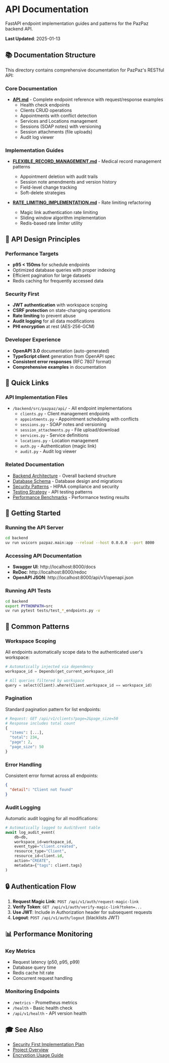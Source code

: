 # API Documentation

FastAPI endpoint implementation guides and patterns for the PazPaz backend API.

**Last Updated**: 2025-01-13

## 📚 Documentation Structure

This directory contains comprehensive documentation for PazPaz's RESTful API:

### Core Documentation

- **[API.md](./API.md)** - Complete endpoint reference with request/response examples
  - Health check endpoints
  - Clients CRUD operations
  - Appointments with conflict detection
  - Services and Locations management
  - Sessions (SOAP notes) with versioning
  - Session attachments (file uploads)
  - Audit log viewer

### Implementation Guides

- **[FLEXIBLE_RECORD_MANAGEMENT.md](./FLEXIBLE_RECORD_MANAGEMENT.md)** - Medical record management patterns
  - Appointment deletion with audit trails
  - Session note amendments and version history
  - Field-level change tracking
  - Soft-delete strategies

- **[RATE_LIMITING_IMPLEMENTATION.md](./RATE_LIMITING_IMPLEMENTATION.md)** - Rate limiting refactoring
  - Magic link authentication rate limiting
  - Sliding window algorithm implementation
  - Redis-based rate limiter utility

## 🎯 API Design Principles

### Performance Targets
- **p95 < 150ms** for schedule endpoints
- Optimized database queries with proper indexing
- Efficient pagination for large datasets
- Redis caching for frequently accessed data

### Security First
- **JWT authentication** with workspace scoping
- **CSRF protection** on state-changing operations
- **Rate limiting** to prevent abuse
- **Audit logging** for all data modifications
- **PHI encryption** at rest (AES-256-GCM)

### Developer Experience
- **OpenAPI 3.0** documentation (auto-generated)
- **TypeScript client** generation from OpenAPI spec
- **Consistent error responses** (RFC 7807 format)
- **Comprehensive examples** in documentation

## 🔗 Quick Links

### API Implementation Files
- `/backend/src/pazpaz/api/` - All endpoint implementations
  - `clients.py` - Client management endpoints
  - `appointments.py` - Appointment scheduling with conflicts
  - `sessions.py` - SOAP notes and versioning
  - `session_attachments.py` - File upload/download
  - `services.py` - Service definitions
  - `locations.py` - Location management
  - `auth.py` - Authentication (magic link)
  - `audit.py` - Audit log viewer

### Related Documentation
- [Backend Architecture](/docs/backend/README.md) - Overall backend structure
- [Database Schema](/docs/backend/database/) - Database design and migrations
- [Security Patterns](/docs/security/) - HIPAA compliance and security
- [Testing Strategy](/docs/testing/backend/) - API testing patterns
- [Performance Benchmarks](/docs/performance/backend/) - Performance testing results

## 🚀 Getting Started

### Running the API Server
```bash
cd backend
uv run uvicorn pazpaz.main:app --reload --host 0.0.0.0 --port 8000
```

### Accessing API Documentation
- **Swagger UI**: http://localhost:8000/docs
- **ReDoc**: http://localhost:8000/redoc
- **OpenAPI JSON**: http://localhost:8000/api/v1/openapi.json

### Running API Tests
```bash
cd backend
export PYTHONPATH=src
uv run pytest tests/test_*_endpoints.py -v
```

## 📝 Common Patterns

### Workspace Scoping
All endpoints automatically scope data to the authenticated user's workspace:
```python
# Automatically injected via dependency
workspace_id = Depends(get_current_workspace_id)

# All queries filtered by workspace
query = select(Client).where(Client.workspace_id == workspace_id)
```

### Pagination
Standard pagination pattern for list endpoints:
```python
# Request: GET /api/v1/clients?page=2&page_size=50
# Response includes total count
{
  "items": [...],
  "total": 234,
  "page": 2,
  "page_size": 50
}
```

### Error Handling
Consistent error format across all endpoints:
```json
{
  "detail": "Client not found"
}
```

### Audit Logging
Automatic audit logging for all modifications:
```python
# Automatically logged to AuditEvent table
await log_audit_event(
    db=db,
    workspace_id=workspace_id,
    event_type="client.created",
    resource_type="Client",
    resource_id=client.id,
    action="CREATE",
    metadata={"tags": client.tags}
)
```

## 🔒 Authentication Flow

1. **Request Magic Link**: `POST /api/v1/auth/request-magic-link`
2. **Verify Token**: `GET /api/v1/auth/verify-magic-link?token=...`
3. **Use JWT**: Include in Authorization header for subsequent requests
4. **Logout**: `POST /api/v1/auth/logout` (blacklists JWT)

## 📊 Performance Monitoring

### Key Metrics
- Request latency (p50, p95, p99)
- Database query time
- Redis cache hit rate
- Concurrent request handling

### Monitoring Endpoints
- `/metrics` - Prometheus metrics
- `/health` - Basic health check
- `/api/v1/health` - API version health

## 🎓 See Also

- [Security First Implementation Plan](/docs/SECURITY_FIRST_IMPLEMENTATION_PLAN.md)
- [Project Overview](/docs/PROJECT_OVERVIEW.md)
- [Encryption Usage Guide](/docs/security/encryption/ENCRYPTION_USAGE_GUIDE.md)
